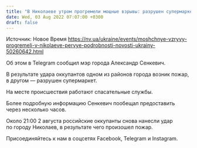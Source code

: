 ```yaml
---
title: "В Николаеве утром прогремели мощные взрывы: разрушен супермаркет и возник пожар"
date: Wed, 03 Aug 2022 07:07:00 +0300
draft: false
---
```

Источник: Новое Время https://nv.ua/ukraine/events/moshchnye-vzryvy-progremeli-v-nikolaeve-pervye-podrobnosti-novosti-ukrainy-50260642.html


 Об этом в Telegram сообщил мэр города Александр Сенкевич.

В результате удара оккупантов одном из районов города возник пожар, в другом — разрушен супермаркет.

На месте происшествия работают спасательные службы.

Более подробную информацию Сенкевич пообещал предоставить через несколько часов.

Около 21:00 2 августа российские оккупанты снова нанесли удар по городу Николаев, в результате чего произошел пожар.

Присоединяйтесь к нам в соцсетях Facebook, Telegram и Instagram.
